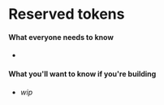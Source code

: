 # Reserved tokens

#### What everyone needs to know

*

#### What you'll want to know if you're building

* _wip_
